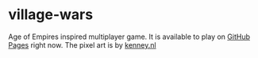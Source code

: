 # village-wars

Age of Empires inspired multiplayer game. 
It is available to play on [GitHub Pages](https://emre-f.github.io/village-wars/) right now.
The pixel art is by [kenney.nl](https://www.kenney.nl/)
